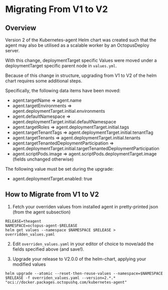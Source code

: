 # Migrating From V1 to V2
## Overview
Version 2 of the Kubernetes-agent Helm chart was created such that the agent may also be utilised as a scalable worker
by an OctopusDeploy server.

With this change, deploymentTarget specific Values were moved under a deploymentTarget specific parent node in `values.yml`.

Because of this change in structure, upgrading from V1 to V2 of the helm chart requires some additional steps.

Specifically, the following data items have been moved:
* agent.targetName => agent.name
* agent.targetEnvironments => agent.deploymentTarget.initial.environments
* agent.defaultNamespace => agent.deploymentTarget.initial.defaultNamespace
* agent.targetRoles => agent.deploymentTarget.initial.tags
* agent.targetTenantTags => agent.deploymentTarget.initial.tenantTag
* agent.targetTenants => agent.deploymentTarget.initial.tenants
* agent.targetTenantedDeploymentParticipation => agent.deploymentTarget.initial.targetTenantedDeploymentParticipation
* agent.scriptPods.image => agent.scriptPods.deploymentTarget.image (fields unchanged otherwise)

The following value must be set during the upgrade:
* agent.deploymentTarget.enabled: true


## How to Migrate from V1 to V2

1. Fetch your overriden values from installed agent in pretty-printed json (from the agent subsection)
```
RELEASE=theagent
NAMESPACE=octopus-agent-$RELEASE
helm get values --namespace $NAMESPACE $RELEASE > overridden_values.yaml
```
2. Edit `overriden_values.yaml` in your editor of choice to move/add the fields specified above (and save!).

3. Upgrade your release to V2.0.0 of the helm-chart, applying your modified values
```
helm upgrade --atomic --reset-then-reuse-values --namespace=$NAMESPACE $RELEASE -f overriden_values.yaml --version=2.*.* "oci://docker.packages.octopushq.com/kubernetes-agent"
```
